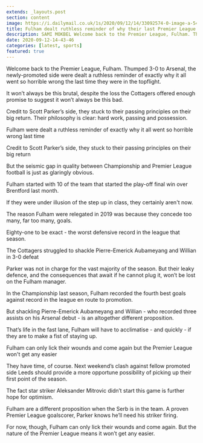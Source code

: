 ```yaml
---
extends: _layouts.post
section: content
image: https://i.dailymail.co.uk/1s/2020/09/12/14/33092574-0-image-a-54_1599917726742.jpg 
title: Fulham dealt ruthless reminder of why their last Premier League campaign went so wrong 
description: SAMI MOKBEL Welcome back to the Premier League, Fulham. Thumped 3-0 to Arsenal, the newly-promoted side were dealt a ruthless reminder of exactly why he all went wrong last time. 
date: 2020-09-12-14-43-46 
categories: [latest, sports] 
featured: true 
--- 
```

Welcome back to the Premier League, Fulham. Thumped 3-0 to Arsenal, the newly-promoted side were dealt a ruthless reminder of exactly why it all went so horrible wrong the last time they were in the topflight.

It won’t always be this brutal, despite the loss the Cottagers offered enough promise to suggest it won’t always be this bad.

Credit to Scott Parker’s side, they stuck to their passing principles on their big return. Their philosophy is clear: hard work, passing and possession.

Fulham were dealt a ruthless reminder of exactly why it all went so horrible wrong last time

Credit to Scott Parker’s side, they stuck to their passing principles on their big return

But the seismic gap in quality between Championship and Premier League football is just as glaringly obvious.

Fulham started with 10 of the team that started the play-off final win over Brentford last month.

If they were under illusion of the step up in class, they certainly aren't now.

The reason Fulham were relegated in 2019 was because they concede too many, far too many, goals.

Eighty-one to be exact - the worst defensive record in the league that season.

The Cottagers struggled to shackle Pierre-Emerick Aubameyang and Willian in 3-0 defeat

Parker was not in charge for the vast majority of the season. But their leaky defence, and the consequences that await if he cannot plug it, won’t be lost on the Fulham manager.

In the Championship last season, Fulham recorded the fourth best goals against record in the league en route to promotion.

But shackling Pierre-Emerick Aubameyang and Willian - who recorded three assists on his Arsenal debut - is an altogether different proposition.

That’s life in the fast lane, Fulham will have to acclimatise - and quickly - if they are to make a fist of staying up.

Fulham can only lick their wounds and come again but the Premier League won't get any easier

They have time, of course. Next weekend’s clash against fellow promoted side Leeds should provide a more opportune possibility of picking up their first point of the season.

The fact star striker Aleksander Mitrovic didn’t start this game is further hope for optimism.

Fulham are a different proposition when the Serb is in the team. A proven Premier League goalscorer, Parker knows he’ll need his striker firing.

For now, though, Fulham can only lick their wounds and come again. But the nature of the Premier League means it won’t get any easier.  

